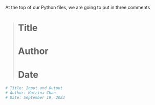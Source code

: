At the top of our Python files, we are going to put in three comments

> # Title
> # Author
> # Date

```python
# Title: Input and Output
# Author: Katrina Chan
# Date: September 19, 2023
```